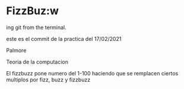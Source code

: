 # FizzBuz:w

ing git from the terminal.

este es el commit de la practica del 17/02/2021

Palmore

Teoria de la computacion

El fizzbuzz pone numero del 1-100 haciendo que se remplacen ciertos multiplos
por fizz, buzz y fizzbuzz

